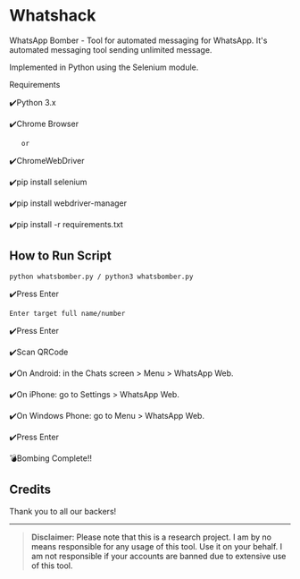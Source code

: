 # Whatshack
WhatsApp Bomber - Tool for automated messaging for WhatsApp.
It's automated messaging tool sending unlimited message.

   Implemented in Python using the Selenium module.

   

<p 


## Requirements

✔️Python 3.x

✔️Chrome Browser

       or

✔️ChromeWebDriver

✔️pip install selenium

✔️pip install webdriver-manager

✔️pip install -r requirements.txt

## How to Run Script

`python whatsbomber.py / python3 whatsbomber.py`

✔️Press Enter

`Enter target full name/number`

✔️Press Enter

✔️Scan QRCode

✔️On Android: in the Chats screen > Menu > WhatsApp Web.

✔️On iPhone: go to Settings > WhatsApp Web.

✔️On Windows Phone: go to Menu > WhatsApp Web.

✔️Press Enter

💣Bombing Complete!!

## Credits


Thank you to all our backers!

---

> **Disclaimer**<a name="disclaimer" />: Please note that this is a research project. I am by no means responsible for any usage of this tool. Use it on your behalf. I am not responsible if your accounts are banned due to extensive use of this tool.
